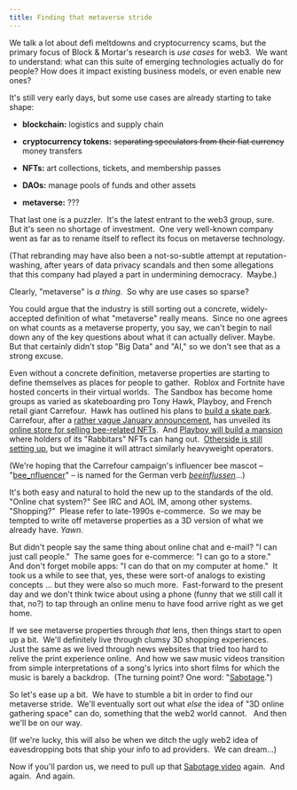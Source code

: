 ```yaml
---
title: Finding that metaverse stride
---
```

We talk a lot about defi meltdowns and cryptocurrency scams, but the primary focus of Block & Mortar's research is _use cases_ for web3.  We want to understand: what can this suite of emerging technologies actually do for people? How does it impact existing business models, or even enable new ones?

It's still very early days, but some use cases are already starting to take shape:

*   **blockchain:** logistics and supply chain
    
*   **cryptocurrency tokens:** ~~separating speculators from their fiat currency~~ money transfers
    
*   **NFTs:** art collections, tickets, and membership passes
    
*   **DAOs:** manage pools of funds and other assets 
    
*   **metaverse:** ???
    

That last one is a puzzler.  It's the latest entrant to the web3 group, sure.  But it's seen no shortage of investment.  One very well-known company went as far as to rename itself to reflect its focus on metaverse technology.

(That rebranding may have also been a not-so-subtle attempt at reputation-washing, after years of data privacy scandals and then some allegations that this company had played a part in undermining democracy.  Maybe.)

Clearly, "metaverse" is _a thing._  So why are use cases so sparse? 

You could argue that the industry is still sorting out a concrete, widely-accepted definition of what "metaverse" really means.  Since no one agrees on what counts as a metaverse property, you say, we can't begin to nail down any of the key questions about what it can actually deliver. Maybe.  But that certainly didn't stop "Big Data" and "AI," so we don't see that as a strong excuse.

Even without a concrete definition, metaverse properties are starting to define themselves as places for people to gather.  Roblox and Fortnite have hosted concerts in their virtual worlds.  The Sandbox has become home groups as varied as skateboarding pro Tony Hawk, Playboy, and French retail giant Carrefour.  Hawk has outlined his plans to [build a skate park](https://venturebeat.com/2022/07/13/tony-hawk-dives-into-the-sandbox-to-build-a-virtual-skate-park/).   Carrefour, after a [rather vague January announcement](https://twitter.com/ElodiePerthuiso/status/1488044270380625924), has unveiled its [online store for selling bee-related NFTs](https://www.carrefour.com/en/actuality/2022/nfbeesandbox).  And [Playboy will build a mansion](https://nftplazas.com/playboy-enters-the-sandbox/) where holders of its "Rabbitars" NFTs can hang out.  [Otherside is still setting up](https://nftevening.com/otherside-meta-announces-first-trip-on-july-16th/), but we imagine it will attract similarly heavyweight operators.

(We're hoping that the Carrefour campaign's influencer bee mascot – "[bee\_nfluencer](https://www.instagram.com/bee_nfluencer/)" – is named for the German verb [_beeinflussen_](https://translate.google.com/?sl=auto&tl=en&text=beeinflussen&op=translate)…)

It's both easy and natural to hold the new up to the standards of the old. "Online chat system?" See IRC and AOL IM, among other systems.  "Shopping?"  Please refer to late-1990s e-commerce.  So we may be tempted to write off metaverse properties as a 3D version of what we already have. _Yawn._ 

But didn't people say the same thing about online chat and e-mail? "I can just call people."  The same goes for e-commerce: "I can go to a store."  And don't forget mobile apps: "I can do that on my computer at home."  It took us a while to see that, yes, these were sort-of analogs to existing concepts … but they were also so much more.  Fast-forward to the present day and we don't think twice about using a phone (funny that we still call it that, no?) to tap through an online menu to have food arrive right as we get home.

If we see metaverse properties through _that_ lens, then things start to open up a bit.  We'll definitely live through clumsy 3D shopping experiences.  Just the same as we lived through news websites that tried too hard to relive the print experience online.  And how we saw music videos transition from simple interpretations of a song's lyrics into short films for which the music is barely a backdrop.  (The turning point? One word: "[Sabotage](https://www.youtube.com/watch?v=z5rRZdiu1UE).")

So let's ease up a bit.  We have to stumble a bit in order to find our metaverse stride.  We'll eventually sort out what _else_ the idea of "3D online gathering space" can do, something that the web2 world cannot.   And then we'll be on our way.  

(If we're lucky, this will also be when we ditch the ugly web2 idea of eavesdropping bots that ship your info to ad providers.  We can dream…)

Now if you'll pardon us, we need to pull up that [Sabotage video](https://www.youtube.com/watch?v=z5rRZdiu1UE) again.  And again.  And again. 
